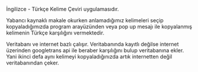 İngilizce - Türkçe Kelime Çeviri uygulamasıdır. 

Yabancı kaynaklı makale okurken anlamadığımız kelimeleri seçip kopyaladığımızda program arayüzünden veya pop up mesajı ile kopyalanmış kelimenin Türkçe karşılığını vermektedir.

Veritabanı ve internet bazlı çalışır. Veritabanında kayıtlı değilse internet üzerinden googletrans api ile beraber karşılığını bulup veritabanına ekler. Yani ikinci defa aynı kelimeyi kopyaladığınızda artık internetten değil veritabanından çeker.
